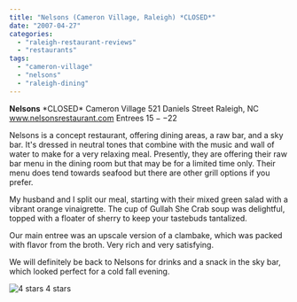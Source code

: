 ```yaml
---
title: "Nelsons (Cameron Village, Raleigh) *CLOSED*"
date: "2007-04-27"
categories:
  - "raleigh-restaurant-reviews"
  - "restaurants"
tags:
  - "cameron-village"
  - "nelsons"
  - "raleigh-dining"
---
```


**Nelsons** \*CLOSED\* Cameron Village 521 Daniels Street Raleigh, NC www.nelsonsrestaurant.com Entrees $15--$22

Nelsons is a concept restaurant, offering dining areas, a raw bar, and a sky bar. It's dressed in neutral tones that combine with the music and wall of water to make for a very relaxing meal. Presently, they are offering their raw bar menu in the dining room but that may be for a limited time only. Their menu does tend towards seafood but there are other grill options if you prefer.

My husband and I split our meal, starting with their mixed green salad with a vibrant orange vinaigrette. The cup of Gullah She Crab soup was delightful, topped with a floater of sherry to keep your tastebuds tantalized.

Our main entree was an upscale version of a clambake, which was packed with flavor from the broth. Very rich and very satisfying.

We will definitely be back to Nelsons for drinks and a snack in the sky bar, which looked perfect for a cold fall evening.




<div class="caption">

![4 stars](http://s3.amazonaws.com/thegourmez-wpmedia/2009/02/rating_truffle1.gif "rating_truffle1") 4 stars</div>

